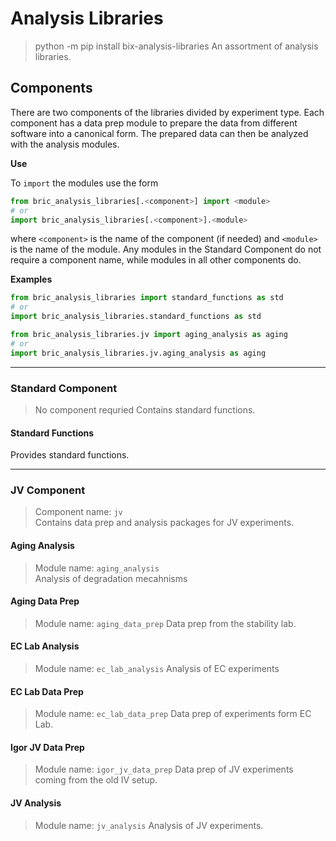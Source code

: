 # Analysis Libraries

> python -m pip install bix-analysis-libraries 
An assortment of analysis libraries.

## Components
There are two components of the libraries divided by experiment type. Each component has a data prep module to prepare the data from different software into a canonical form. The prepared data can then be analyzed with the analysis modules.

**Use**

To `import` the modules use the form
```python
from bric_analysis_libraries[.<component>] import <module>
# or
import bric_analysis_libraries[.<component>].<module>
```
where `<component>` is the name of the component (if needed) and `<module>` is the name of the module. Any modules in the Standard Component do not require a component name, while modules in all other components do.

**Examples**
```python
from bric_analysis_libraries import standard_functions as std
# or
import bric_analysis_libraries.standard_functions as std
```

```python
from bric_analysis_libraries.jv import aging_analysis as aging
# or
import bric_analysis_libraries.jv.aging_analysis as aging
```

---

### Standard Component
> No component requried
Contains standard functions.

#### Standard Functions
Provides standard functions.

---

### JV Component
> Component name: `jv`  
Contains data prep and analysis packages for JV experiments.

#### Aging Analysis
> Module name: `aging_analysis`  
Analysis of degradation mecahnisms

#### Aging Data Prep
> Module name: `aging_data_prep`
Data prep from the stability lab.

#### EC Lab Analysis
> Module name: `ec_lab_analysis`
Analysis of EC experiments

#### EC Lab Data Prep
> Module name: `ec_lab_data_prep`
Data prep of experiments form EC Lab.

#### Igor JV Data Prep
> Module name: `igor_jv_data_prep`
Data prep of JV experiments coming from the old IV setup.

#### JV Analysis
> Module name: `jv_analysis`
Analysis of JV experiments.

